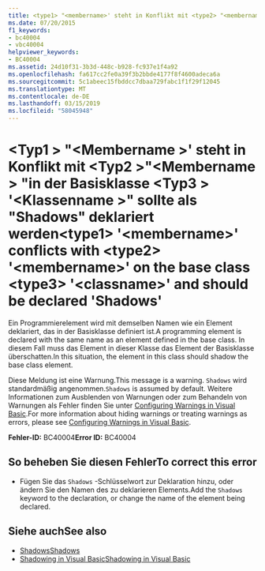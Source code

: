 ```yaml
---
title: <type1> "<membername>' steht in Konflikt mit <type2> "<membername>"in der Basisklasse <type3> "<classname>"sollte als"Shadows"deklariert werden
ms.date: 07/20/2015
f1_keywords:
- bc40004
- vbc40004
helpviewer_keywords:
- BC40004
ms.assetid: 24d10f31-3b3d-448c-b928-fc937e1f4a92
ms.openlocfilehash: fa617cc2fe0a39f3b2bbde4177f8f4600adeca6a
ms.sourcegitcommit: 5c1abeec15fbddcc7dbaa729fabc1f1f29f12045
ms.translationtype: MT
ms.contentlocale: de-DE
ms.lasthandoff: 03/15/2019
ms.locfileid: "58045948"
---
```

# <a name="type1-membername-conflicts-with-type2-membername-on-the-base-class-type3-classname-and-should-be-declared-shadows"></a><span data-ttu-id="8d284-102">\<Typ1 > "\<Membername >' steht in Konflikt mit \<Typ2 >"\<Membername > "in der Basisklasse \<Typ3 > '\<Klassenname >" sollte als "Shadows" deklariert werden</span><span class="sxs-lookup"><span data-stu-id="8d284-102">\<type1> '\<membername>' conflicts with \<type2> '\<membername>' on the base class \<type3> '\<classname>' and should be declared 'Shadows'</span></span>
<span data-ttu-id="8d284-103">Ein Programmierelement wird mit demselben Namen wie ein Element deklariert, das in der Basisklasse definiert ist.</span><span class="sxs-lookup"><span data-stu-id="8d284-103">A programming element is declared with the same name as an element defined in the base class.</span></span> <span data-ttu-id="8d284-104">In diesem Fall muss das Element in dieser Klasse das Element der Basisklasse überschatten.</span><span class="sxs-lookup"><span data-stu-id="8d284-104">In this situation, the element in this class should shadow the base class element.</span></span>  
  
 <span data-ttu-id="8d284-105">Diese Meldung ist eine Warnung.</span><span class="sxs-lookup"><span data-stu-id="8d284-105">This message is a warning.</span></span> <span data-ttu-id="8d284-106">`Shadows` wird standardmäßig angenommen.</span><span class="sxs-lookup"><span data-stu-id="8d284-106">`Shadows` is assumed by default.</span></span> <span data-ttu-id="8d284-107">Weitere Informationen zum Ausblenden von Warnungen oder zum Behandeln von Warnungen als Fehler finden Sie unter [Configuring Warnings in Visual Basic](/visualstudio/ide/configuring-warnings-in-visual-basic).</span><span class="sxs-lookup"><span data-stu-id="8d284-107">For more information about hiding warnings or treating warnings as errors, please see [Configuring Warnings in Visual Basic](/visualstudio/ide/configuring-warnings-in-visual-basic).</span></span>  
  
 <span data-ttu-id="8d284-108">**Fehler-ID:** BC40004</span><span class="sxs-lookup"><span data-stu-id="8d284-108">**Error ID:** BC40004</span></span>  
  
## <a name="to-correct-this-error"></a><span data-ttu-id="8d284-109">So beheben Sie diesen Fehler</span><span class="sxs-lookup"><span data-stu-id="8d284-109">To correct this error</span></span>  
  
-   <span data-ttu-id="8d284-110">Fügen Sie das `Shadows` -Schlüsselwort zur Deklaration hinzu, oder ändern Sie den Namen des zu deklarieren Elements.</span><span class="sxs-lookup"><span data-stu-id="8d284-110">Add the `Shadows` keyword to the declaration, or change the name of the element being declared.</span></span>  
  
## <a name="see-also"></a><span data-ttu-id="8d284-111">Siehe auch</span><span class="sxs-lookup"><span data-stu-id="8d284-111">See also</span></span>

- [<span data-ttu-id="8d284-112">Shadows</span><span class="sxs-lookup"><span data-stu-id="8d284-112">Shadows</span></span>](../../visual-basic/language-reference/modifiers/shadows.md)
- [<span data-ttu-id="8d284-113">Shadowing in Visual Basic</span><span class="sxs-lookup"><span data-stu-id="8d284-113">Shadowing in Visual Basic</span></span>](../../visual-basic/programming-guide/language-features/declared-elements/shadowing.md)
